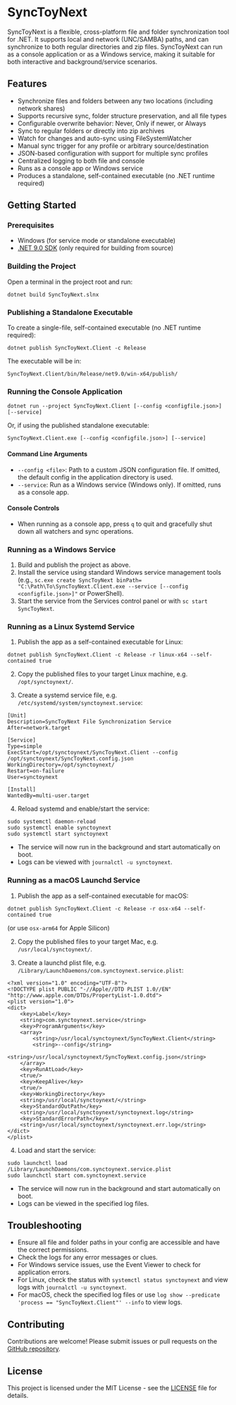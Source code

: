 # SyncToyNext

SyncToyNext is a flexible, cross-platform file and folder synchronization tool for .NET. It supports local and network (UNC/SAMBA) paths, and can synchronize to both regular directories and zip files. SyncToyNext can run as a console application or as a Windows service, making it suitable for both interactive and background/service scenarios.

## Features
- Synchronize files and folders between any two locations (including network shares)
- Supports recursive sync, folder structure preservation, and all file types
- Configurable overwrite behavior: Never, Only if newer, or Always
- Sync to regular folders or directly into zip archives
- Watch for changes and auto-sync using FileSystemWatcher
- Manual sync trigger for any profile or arbitrary source/destination
- JSON-based configuration with support for multiple sync profiles
- Centralized logging to both file and console
- Runs as a console app or Windows service
- Produces a standalone, self-contained executable (no .NET runtime required)

## Getting Started

### Prerequisites
- Windows (for service mode or standalone executable)
- [.NET 9.0 SDK](https://dotnet.microsoft.com/en-us/download/dotnet/9.0) (only required for building from source)

### Building the Project

Open a terminal in the project root and run:

```
dotnet build SyncToyNext.slnx
```

### Publishing a Standalone Executable

To create a single-file, self-contained executable (no .NET runtime required):

```
dotnet publish SyncToyNext.Client -c Release
```

The executable will be in:
```
SyncToyNext.Client/bin/Release/net9.0/win-x64/publish/
```

### Running the Console Application

```
dotnet run --project SyncToyNext.Client [--config <configfile.json>] [--service]
```
Or, if using the published standalone executable:
```
SyncToyNext.Client.exe [--config <configfile.json>] [--service]
```

#### Command Line Arguments
- `--config <file>`: Path to a custom JSON configuration file. If omitted, the default config in the application directory is used.
- `--service`: Run as a Windows service (Windows only). If omitted, runs as a console app.

#### Console Controls
- When running as a console app, press `q` to quit and gracefully shut down all watchers and sync operations.

### Running as a Windows Service
1. Build and publish the project as above.
2. Install the service using standard Windows service management tools (e.g., `sc.exe create SyncToyNext binPath= "C:\Path\To\SyncToyNext.Client.exe --service [--config <configfile.json>]"` or PowerShell).
3. Start the service from the Services control panel or with `sc start SyncToyNext`.

### Running as a Linux Systemd Service

1. Publish the app as a self-contained executable for Linux:

```
dotnet publish SyncToyNext.Client -c Release -r linux-x64 --self-contained true
```

2. Copy the published files to your target Linux machine, e.g. `/opt/synctoynext/`.

3. Create a systemd service file, e.g. `/etc/systemd/system/synctoynext.service`:

```
[Unit]
Description=SyncToyNext File Synchronization Service
After=network.target

[Service]
Type=simple
ExecStart=/opt/synctoynext/SyncToyNext.Client --config /opt/synctoynext/SyncToyNext.config.json
WorkingDirectory=/opt/synctoynext/
Restart=on-failure
User=synctoynext

[Install]
WantedBy=multi-user.target
```

4. Reload systemd and enable/start the service:

```
sudo systemctl daemon-reload
sudo systemctl enable synctoynext
sudo systemctl start synctoynext
```

- The service will now run in the background and start automatically on boot.
- Logs can be viewed with `journalctl -u synctoynext`.

### Running as a macOS Launchd Service

1. Publish the app as a self-contained executable for macOS:

```
dotnet publish SyncToyNext.Client -c Release -r osx-x64 --self-contained true
```
(or use `osx-arm64` for Apple Silicon)

2. Copy the published files to your target Mac, e.g. `/usr/local/synctoynext/`.

3. Create a launchd plist file, e.g. `/Library/LaunchDaemons/com.synctoynext.service.plist`:

```
<?xml version="1.0" encoding="UTF-8"?>
<!DOCTYPE plist PUBLIC "-//Apple//DTD PLIST 1.0//EN" "http://www.apple.com/DTDs/PropertyList-1.0.dtd">
<plist version="1.0">
<dict>
    <key>Label</key>
    <string>com.synctoynext.service</string>
    <key>ProgramArguments</key>
    <array>
        <string>/usr/local/synctoynext/SyncToyNext.Client</string>
        <string>--config</string>
        <string>/usr/local/synctoynext/SyncToyNext.config.json</string>
    </array>
    <key>RunAtLoad</key>
    <true/>
    <key>KeepAlive</key>
    <true/>
    <key>WorkingDirectory</key>
    <string>/usr/local/synctoynext/</string>
    <key>StandardOutPath</key>
    <string>/usr/local/synctoynext/synctoynext.log</string>
    <key>StandardErrorPath</key>
    <string>/usr/local/synctoynext/synctoynext.err.log</string>
</dict>
</plist>
```

4. Load and start the service:

```
sudo launchctl load /Library/LaunchDaemons/com.synctoynext.service.plist
sudo launchctl start com.synctoynext.service
```

- The service will now run in the background and start automatically on boot.
- Logs can be viewed in the specified log files.

## Troubleshooting

- Ensure all file and folder paths in your config are accessible and have the correct permissions.
- Check the logs for any error messages or clues.
- For Windows service issues, use the Event Viewer to check for application errors.
- For Linux, check the status with `systemctl status synctoynext` and view logs with `journalctl -u synctoynext`.
- For macOS, check the specified log files or use `log show --predicate 'process == "SyncToyNext.Client"' --info` to view logs.

## Contributing

Contributions are welcome! Please submit issues or pull requests on the [GitHub repository](https://github.com/Laurens-R/SyncToyNext).

## License

This project is licensed under the MIT License - see the [LICENSE](LICENSE) file for details.

